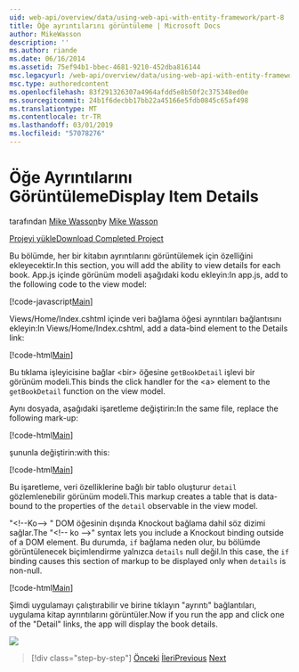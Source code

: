 ```yaml
---
uid: web-api/overview/data/using-web-api-with-entity-framework/part-8
title: Öğe ayrıntılarını görüntüleme | Microsoft Docs
author: MikeWasson
description: ''
ms.author: riande
ms.date: 06/16/2014
ms.assetid: 75ef94b1-bbec-4681-9210-452dba816144
msc.legacyurl: /web-api/overview/data/using-web-api-with-entity-framework/part-8
msc.type: authoredcontent
ms.openlocfilehash: 83f291326307a4964afdd5e8b50f2c375348ed0e
ms.sourcegitcommit: 24b1f6decbb17bb22a45166e5fdb0845c65af498
ms.translationtype: MT
ms.contentlocale: tr-TR
ms.lasthandoff: 03/01/2019
ms.locfileid: "57078276"
---
```

<a name="display-item-details"></a><span data-ttu-id="c6457-102">Öğe Ayrıntılarını Görüntüleme</span><span class="sxs-lookup"><span data-stu-id="c6457-102">Display Item Details</span></span>
====================
<span data-ttu-id="c6457-103">tarafından [Mike Wasson](https://github.com/MikeWasson)</span><span class="sxs-lookup"><span data-stu-id="c6457-103">by [Mike Wasson](https://github.com/MikeWasson)</span></span>

[<span data-ttu-id="c6457-104">Projeyi yükle</span><span class="sxs-lookup"><span data-stu-id="c6457-104">Download Completed Project</span></span>](https://github.com/MikeWasson/BookService)

<span data-ttu-id="c6457-105">Bu bölümde, her bir kitabın ayrıntılarını görüntülemek için özelliğini ekleyecektir.</span><span class="sxs-lookup"><span data-stu-id="c6457-105">In this section, you will add the ability to view details for each book.</span></span> <span data-ttu-id="c6457-106">App.js içinde görünüm modeli aşağıdaki kodu ekleyin:</span><span class="sxs-lookup"><span data-stu-id="c6457-106">In app.js, add to the following code to the view model:</span></span>

[!code-javascript[Main](part-8/samples/sample1.js)]

<span data-ttu-id="c6457-107">Views/Home/Index.cshtml içinde veri bağlama öğesi ayrıntıları bağlantısını ekleyin:</span><span class="sxs-lookup"><span data-stu-id="c6457-107">In Views/Home/Index.cshtml, add a data-bind element to the Details link:</span></span>

[!code-html[Main](part-8/samples/sample2.html?highlight=5)]

<span data-ttu-id="c6457-108">Bu tıklama işleyicisine bağlar &lt;bir&gt; öğesine `getBookDetail` işlevi bir görünüm modeli.</span><span class="sxs-lookup"><span data-stu-id="c6457-108">This binds the click handler for the &lt;a&gt; element to the `getBookDetail` function on the view model.</span></span>

<span data-ttu-id="c6457-109">Aynı dosyada, aşağıdaki işaretleme değiştirin:</span><span class="sxs-lookup"><span data-stu-id="c6457-109">In the same file, replace the following mark-up:</span></span>

[!code-html[Main](part-8/samples/sample3.html)]

<span data-ttu-id="c6457-110">şununla değiştirin:</span><span class="sxs-lookup"><span data-stu-id="c6457-110">with this:</span></span>

[!code-html[Main](part-8/samples/sample4.html)]

<span data-ttu-id="c6457-111">Bu işaretleme, veri özelliklerine bağlı bir tablo oluşturur `detail` gözlemlenebilir görünüm modeli.</span><span class="sxs-lookup"><span data-stu-id="c6457-111">This markup creates a table that is data-bound to the properties of the `detail` observable in the view model.</span></span>

<span data-ttu-id="c6457-112">"&lt;!--Ko--&gt; &quot; DOM öğesinin dışında Knockout bağlama dahil söz dizimi sağlar.</span><span class="sxs-lookup"><span data-stu-id="c6457-112">The "&lt;!-- ko --&gt;&quot; syntax lets you include a Knockout binding outside of a DOM element.</span></span> <span data-ttu-id="c6457-113">Bu durumda, `if` bağlama neden olur, bu bölümde görüntülenecek biçimlendirme yalnızca `details` null değil.</span><span class="sxs-lookup"><span data-stu-id="c6457-113">In this case, the `if` binding causes this section of markup to be displayed only when `details` is non-null.</span></span>

[!code-html[Main](part-8/samples/sample5.html)]

<span data-ttu-id="c6457-114">Şimdi uygulamayı çalıştırabilir ve birine tıklayın &quot;ayrıntı&quot; bağlantıları, uygulama kitap ayrıntılarını görüntüler.</span><span class="sxs-lookup"><span data-stu-id="c6457-114">Now if you run the app and click one of the &quot;Detail&quot; links, the app will display the book details.</span></span>

[![](part-8/_static/image2.png)](part-8/_static/image1.png)

> [!div class="step-by-step"]
> <span data-ttu-id="c6457-115">[Önceki](part-7.md)
> [İleri](part-9.md)</span><span class="sxs-lookup"><span data-stu-id="c6457-115">[Previous](part-7.md)
[Next](part-9.md)</span></span>
